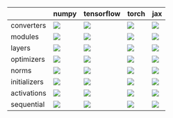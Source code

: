 |              | numpy                                                                                                                                      | tensorflow                                                                                                                                 | torch                                                                                                                                      | jax                                                                                                                                      |
|:-------------|:-------------------------------------------------------------------------------------------------------------------------------------------|:-------------------------------------------------------------------------------------------------------------------------------------------|:-------------------------------------------------------------------------------------------------------------------------------------------|:-----------------------------------------------------------------------------------------------------------------------------------------|
| converters   | <a href="Stateful API/converters.md" rel="noopener noreferrer" target="_blank"><img src=https://img.shields.io/badge/-success-success></a> | <a href="Stateful API/converters.md" rel="noopener noreferrer" target="_blank"><img src=https://img.shields.io/badge/-success-success></a> | <a href="Stateful API/converters.md" rel="noopener noreferrer" target="_blank"><img src=https://img.shields.io/badge/-success-success></a> | <a href="Stateful API/converters.md" rel="noopener noreferrer" target="_blank"><img src=https://img.shields.io/badge/-failure-red></a>   |
| modules      | <a href="Stateful API/modules.md" rel="noopener noreferrer" target="_blank"><img src=https://img.shields.io/badge/-success-success></a>    | <a href="Stateful API/modules.md" rel="noopener noreferrer" target="_blank"><img src=https://img.shields.io/badge/-failure-red></a>        | <a href="Stateful API/modules.md" rel="noopener noreferrer" target="_blank"><img src=https://img.shields.io/badge/-failure-red></a>        | <a href="Stateful API/modules.md" rel="noopener noreferrer" target="_blank"><img src=https://img.shields.io/badge/-failure-red></a>      |
| layers       | <a href="Stateful API/layers.md" rel="noopener noreferrer" target="_blank"><img src=https://img.shields.io/badge/-failure-red></a>         | <a href="Stateful API/layers.md" rel="noopener noreferrer" target="_blank"><img src=https://img.shields.io/badge/-failure-red></a>         | <a href="Stateful API/layers.md" rel="noopener noreferrer" target="_blank"><img src=https://img.shields.io/badge/-failure-red></a>         | <a href="Stateful API/layers.md" rel="noopener noreferrer" target="_blank"><img src=https://img.shields.io/badge/-failure-red></a>       |
| optimizers   | <a href="Stateful API/optimizers.md" rel="noopener noreferrer" target="_blank"><img src=https://img.shields.io/badge/-failure-red></a>     | <a href="Stateful API/optimizers.md" rel="noopener noreferrer" target="_blank"><img src=https://img.shields.io/badge/-failure-red></a>     | <a href="Stateful API/optimizers.md" rel="noopener noreferrer" target="_blank"><img src=https://img.shields.io/badge/-failure-red></a>     | <a href="Stateful API/optimizers.md" rel="noopener noreferrer" target="_blank"><img src=https://img.shields.io/badge/-failure-red></a>   |
| norms        | <a href="Stateful API/norms.md" rel="noopener noreferrer" target="_blank"><img src=https://img.shields.io/badge/-failure-red></a>          | <a href="Stateful API/norms.md" rel="noopener noreferrer" target="_blank"><img src=https://img.shields.io/badge/-failure-red></a>          | <a href="Stateful API/norms.md" rel="noopener noreferrer" target="_blank"><img src=https://img.shields.io/badge/-failure-red></a>          | <a href="Stateful API/norms.md" rel="noopener noreferrer" target="_blank"><img src=https://img.shields.io/badge/-failure-red></a>        |
| initializers | <a href="Stateful API/initializers.md" rel="noopener noreferrer" target="_blank"><img src=https://img.shields.io/badge/-failure-red></a>   | <a href="Stateful API/initializers.md" rel="noopener noreferrer" target="_blank"><img src=https://img.shields.io/badge/-failure-red></a>   | <a href="Stateful API/initializers.md" rel="noopener noreferrer" target="_blank"><img src=https://img.shields.io/badge/-failure-red></a>   | <a href="Stateful API/initializers.md" rel="noopener noreferrer" target="_blank"><img src=https://img.shields.io/badge/-failure-red></a> |
| activations  | <a href="Stateful API/activations.md" rel="noopener noreferrer" target="_blank"><img src=https://img.shields.io/badge/-failure-red></a>    | <a href="Stateful API/activations.md" rel="noopener noreferrer" target="_blank"><img src=https://img.shields.io/badge/-failure-red></a>    | <a href="Stateful API/activations.md" rel="noopener noreferrer" target="_blank"><img src=https://img.shields.io/badge/-failure-red></a>    | <a href="Stateful API/activations.md" rel="noopener noreferrer" target="_blank"><img src=https://img.shields.io/badge/-failure-red></a>  |
| sequential   | <a href="Stateful API/sequential.md" rel="noopener noreferrer" target="_blank"><img src=https://img.shields.io/badge/-success-success></a> | <a href="Stateful API/sequential.md" rel="noopener noreferrer" target="_blank"><img src=https://img.shields.io/badge/-success-success></a> | <a href="Stateful API/sequential.md" rel="noopener noreferrer" target="_blank"><img src=https://img.shields.io/badge/-success-success></a> | <a href="Stateful API/sequential.md" rel="noopener noreferrer" target="_blank"><img src=https://img.shields.io/badge/-failure-red></a>   |